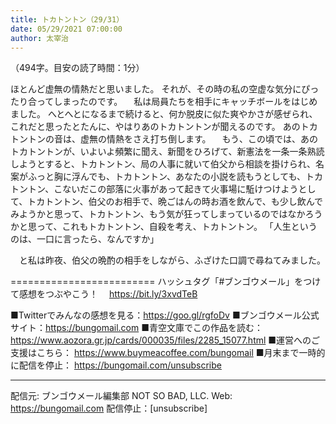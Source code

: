```yaml
---
title: トカトントン（29/31）
date: 05/29/2021 07:00:00
author: 太宰治
---
```


（494字。目安の読了時間：1分）

ほとんど虚無の情熱だと思いました。
それが、その時の私の空虚な気分にぴったり合ってしまったのです。
　私は局員たちを相手にキャッチボールをはじめました。
へとへとになるまで続けると、何か脱皮に似た爽やかさが感ぜられ、これだと思ったとたんに、やはりあのトカトントンが聞えるのです。
あのトカトントンの音は、虚無の情熱をさえ打ち倒します。
　もう、この頃では、あのトカトントンが、いよいよ頻繁に聞え、新聞をひろげて、新憲法を一条一条熟読しようとすると、トカトントン、局の人事に就いて伯父から相談を掛けられ、名案がふっと胸に浮んでも、トカトントン、あなたの小説を読もうとしても、トカトントン、こないだこの部落に火事があって起きて火事場に駈けつけようとして、トカトントン、伯父のお相手で、晩ごはんの時お酒を飲んで、も少し飲んでみようかと思って、トカトントン、もう気が狂ってしまっているのではなかろうかと思って、これもトカトントン、自殺を考え、トカトントン。
「人生というのは、一口に言ったら、なんですか」

　と私は昨夜、伯父の晩酌の相手をしながら、ふざけた口調で尋ねてみました。

=========================
ハッシュタグ「#ブンゴウメール」をつけて感想をつぶやこう！　
https://bit.ly/3xvdTeB

■Twitterでみんなの感想を見る：https://goo.gl/rgfoDv
■ブンゴウメール公式サイト：https://bungomail.com
■青空文庫でこの作品を読む：https://www.aozora.gr.jp/cards/000035/files/2285_15077.html
■運営へのご支援はこちら： https://www.buymeacoffee.com/bungomail
■月末まで一時的に配信を停止： https://bungomail.com/unsubscribe

-------
配信元: ブンゴウメール編集部
NOT SO BAD, LLC.
Web: https://bungomail.com
配信停止：[unsubscribe]

